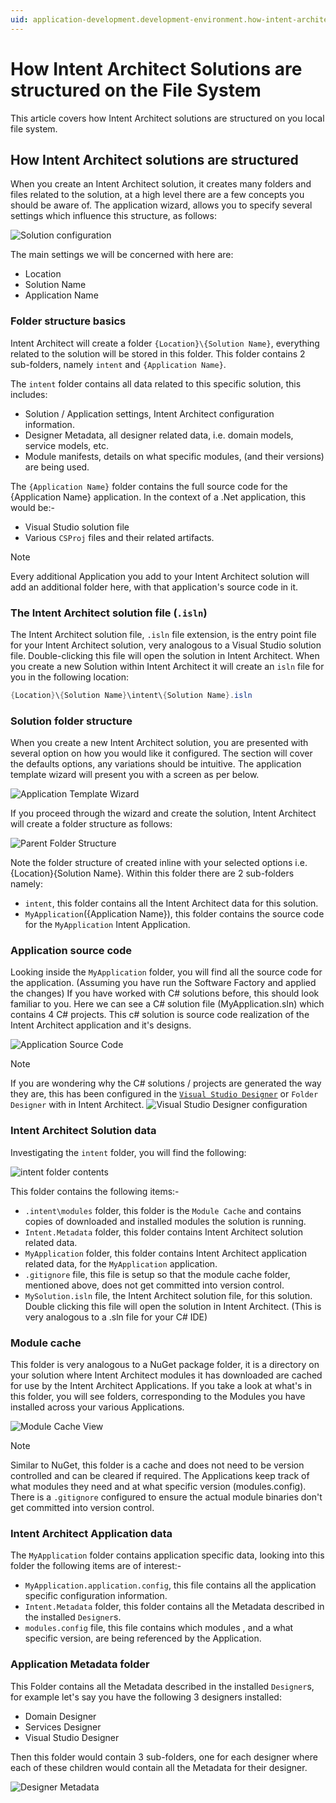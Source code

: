 ```yaml
---
uid: application-development.development-environment.how-intent-architect-solutions-are-structured-on-the-file-system
---
```

# How Intent Architect Solutions are structured on the File System

This article covers how Intent Architect solutions are structured on you local file system.

## How Intent Architect solutions are structured

When you create an Intent Architect solution, it creates many folders and files related to the solution, at a high level there are a few concepts you should be aware of. The application wizard, allows you to specify several settings which influence this structure, as follows:

![Solution configuration](./images/default-solution-setup.png)

The main settings we will be concerned with here are:

* Location
* Solution Name
* Application Name

### Folder structure basics

Intent Architect will create a folder `{Location}\{Solution Name}`, everything related to the solution will be stored in this folder. This folder contains 2 sub-folders, namely `intent` and `{Application Name}`.

The `intent` folder contains all data related to this specific solution, this includes:

* Solution / Application settings, Intent Architect configuration information.
* Designer Metadata, all designer related data, i.e. domain models, service models, etc.
* Module manifests, details on what specific modules, (and their versions) are being used.

The `{Application Name}` folder contains the full source code for the {Application Name} application. In the context of a .Net application, this would be:-

* Visual Studio solution file
* Various `CSProj` files and their related artifacts.

> [!NOTE]
> Every additional Application you add to your Intent Architect solution will add an additional folder here, with that application's source code in it.

### The Intent Architect solution file (`.isln`)

The Intent Architect solution file, `.isln` file extension, is the entry point file for your Intent Architect solution, very analogous to a Visual Studio solution file. Double-clicking this file will open the solution in Intent Architect. When you create a new Solution within Intent Architect it will create an `isln` file for you in the following location:

```csharp
{Location}\{Solution Name}\intent\{Solution Name}.isln
```

### Solution folder structure

When you create a new Intent Architect solution, you are presented with several option on how you would like it configured. The section will cover the defaults options, any variations should be intuitive. The application template wizard will present you with a screen as per below.

![Application Template Wizard](./images/default-solution-setup.png)

If you proceed through the wizard and create the solution, Intent Architect will create a folder structure as follows:

![Parent Folder Structure](./images/intent-solution-layout.png)

Note the folder structure of created inline with your selected options i.e. {Location}\{Solution Name}. Within this folder there are 2 sub-folders namely:

* `intent`, this folder contains all the Intent Architect data for this solution.
* `MyApplication`({Application Name}), this folder contains the source code for the `MyApplication` Intent Application.

### Application source code

Looking inside the `MyApplication` folder, you will find all the source code for the application. (Assuming you have run the Software Factory and applied the changes)
If you have worked with C# solutions before, this should look familiar to you. Here we can see a C# solution file (MyApplication.sln) which contains 4 C# projects. This c# solution is source code realization of the Intent Architect application and it's designs.

![Application Source Code](./images/application-source.png)

> [!NOTE]
> If you are wondering why the C# solutions / projects are generated the way they are, this has been configured in the [`Visual Studio Designer`](xref:application-development.applications-and-solutions.about-the-visual-studio-designer) or `Folder Designer` with in Intent Architect.
> ![Visual Studio Designer configuration](./images/visual-studio-designer.png)

### Intent Architect Solution data

Investigating the `intent` folder, you will find the following:

![intent folder contents](./images/intent-folder.png)

This folder contains the following items:-

* `.intent\modules` folder, this folder is the `Module Cache` and contains copies of downloaded and installed modules the solution is running.
* `Intent.Metadata` folder, this folder contains Intent Architect solution related data.
* `MyApplication` folder, this folder contains Intent Architect application related data, for the `MyApplication` application.
* `.gitignore` file, this file is setup so that the module cache folder, mentioned above, does not get committed into version control.
* `MySolution.isln` file, the Intent Architect solution file, for this solution. Double clicking this file will open the solution in Intent Architect. (This is very analogous to a .sln file for your C# IDE)

### Module cache

This folder is very analogous to a NuGet package folder, it is a directory on your solution where Intent Architect modules it has downloaded are cached for use by the Intent Architect Applications. If you take a look at what's in this folder, you will see folders, corresponding to the Modules you have installed across your various Applications.

![Module Cache View](./images/modules-cache.png)

> [!NOTE]
> Similar to NuGet, this folder is a cache and does not need to be version controlled and can be cleared if required. The Applications keep track of what modules they need and at what specific version (modules.config). There is a `.gitignore` configured to ensure the actual module binaries don't get committed into version control.

### Intent Architect Application data

The `MyApplication` folder contains application specific data, looking into this folder the following items are of interest:-

* `MyApplication.application.config`, this file contains all the application specific configuration information.
* `Intent.Metadata` folder, this folder contains all the Metadata described in the installed `Designer`s.
* `modules.config` file, this file contains which modules , and a what specific version, are being referenced by the Application.

### Application Metadata folder

This Folder contains all the Metadata described in the installed `Designer`s, for example let's say you have the following 3 designers installed:

* Domain Designer
* Services Designer
* Visual Studio Designer

Then this folder would contain 3 sub-folders, one for each designer where each of these children would contain all the Metadata for their designer.

![Designer Metadata](./images/designer-metadata.png)
